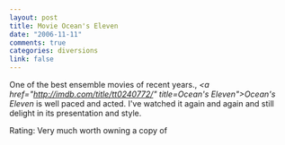 ```yaml
--- 
layout: post
title: Movie Ocean's Eleven
date: "2006-11-11"
comments: true
categories: diversions
link: false
---
```

One of the best ensemble movies of recent years., <i><a href="http://imdb.com/title/tt0240772/" title=Ocean's Eleven">Ocean's Eleven</a></i> is well paced and acted. I've watched it again and again and still delight in its presentation and style.

Rating: Very much worth owning a copy of

